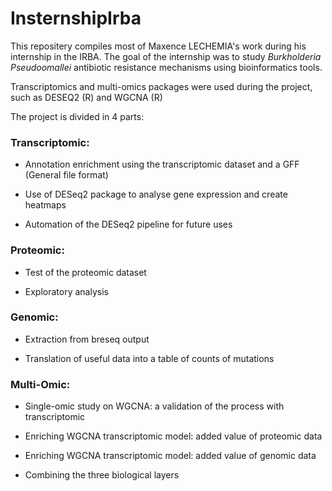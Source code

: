
# InsternshipIrba
This repositery compiles most of Maxence LECHEMIA's work during his internship in the IRBA.
The goal of the internship was to study _Burkholderia Pseudoomallei_ antibiotic resistance mechanisms using bioinformatics tools. 

Transcriptomics and multi-omics packages were used during the project, such as DESEQ2 (R) and WGCNA (R)

The project is divided in 4 parts:



### Transcriptomic:

  - Annotation enrichment using the transcriptomic dataset and a GFF (General file format)
  
  - Use of DESeq2 package to analyse gene expression and create heatmaps
  
  - Automation of the DESeq2 pipeline for future uses




### Proteomic:

  - Test of the proteomic dataset
  
  - Exploratory analysis



  
### Genomic:

  - Extraction from breseq output 
  
  - Translation of useful data into a table of counts of mutations



  
### Multi-Omic:

  - Single-omic study on WGCNA: a validation of the process with transcriptomic
  
  - Enriching WGCNA transcriptomic model: added value of proteomic data
  
  - Enriching WGCNA transcriptomic model: added value of genomic data
  
  - Combining the three biological layers



